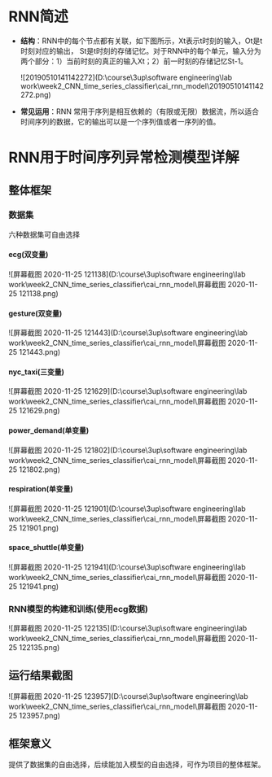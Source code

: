#  RNN简述

* **结构**：RNN中的每个节点都有关联，如下图所示，Xt表示t时刻的输入，Ot是t时刻对应的输出， St是t时刻的存储记忆。对于RNN中的每个单元，输入分为两个部分：1）当前时刻的真正的输入Xt；2）前一时刻的存储记忆St-1。

  ![20190510141142272](D:\course\3up\software engineering\lab work\week2_CNN_time_series_classifier\cai_rnn_model\20190510141142272.png)

* **常见运用**：RNN 常用于序列是相互依赖的（有限或无限）数据流，所以适合时间序列的数据，它的输出可以是一个序列值或者一序列的值。

# RNN用于时间序列异常检测模型详解

## 整体框架

### 数据集

六种数据集可自由选择

#### ecg(双变量)

![屏幕截图 2020-11-25 121138](D:\course\3up\software engineering\lab work\week2_CNN_time_series_classifier\cai_rnn_model\屏幕截图 2020-11-25 121138.png)

#### gesture(双变量)

![屏幕截图 2020-11-25 121443](D:\course\3up\software engineering\lab work\week2_CNN_time_series_classifier\cai_rnn_model\屏幕截图 2020-11-25 121443.png)

#### nyc_taxi(三变量)

![屏幕截图 2020-11-25 121629](D:\course\3up\software engineering\lab work\week2_CNN_time_series_classifier\cai_rnn_model\屏幕截图 2020-11-25 121629.png)

#### power_demand(单变量)

![屏幕截图 2020-11-25 121802](D:\course\3up\software engineering\lab work\week2_CNN_time_series_classifier\cai_rnn_model\屏幕截图 2020-11-25 121802.png)

#### respiration(单变量)

![屏幕截图 2020-11-25 121901](D:\course\3up\software engineering\lab work\week2_CNN_time_series_classifier\cai_rnn_model\屏幕截图 2020-11-25 121901.png)

#### space_shuttle(单变量)

![屏幕截图 2020-11-25 121941](D:\course\3up\software engineering\lab work\week2_CNN_time_series_classifier\cai_rnn_model\屏幕截图 2020-11-25 121941.png)

### RNN模型的构建和训练(使用ecg数据)

![屏幕截图 2020-11-25 122135](D:\course\3up\software engineering\lab work\week2_CNN_time_series_classifier\cai_rnn_model\屏幕截图 2020-11-25 122135.png)


## 运行结果截图

![屏幕截图 2020-11-25 123957](D:\course\3up\software engineering\lab work\week2_CNN_time_series_classifier\cai_rnn_model\屏幕截图 2020-11-25 123957.png)

## 框架意义

提供了数据集的自由选择，后续能加入模型的自由选择，可作为项目的整体框架。